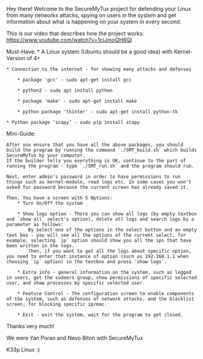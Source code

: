 Hey there! Welcome to the SecureMyTux project for defending your Linux from many networks attacks, spying on users in the system and get information about what is happening on your system in every second.


This is our video that describes how the project works: https://www.youtube.com/watch?v=1cjJmoQH8QI


Must-Have:
	* A Linux system (Ubuntu should be a good idea) with Kernel-Version of 4+
	
	* Connection to the internet - for showing many attacks and defenses
	
    	* package 'gcc' - sudo apt-get install gcc
	
    	* python2 - sudo apt install python
	
    	* package 'make' - sudo apt-get install make
	
    	* python package 'tkinter' - sudo apt-get install python-tk
		
   	* Python package ‘scapy’ - sudo pip install scapy


Mini-Guide:

	After you ensure that you have all the above packages, you should build the program by running the command `./SMT_build.sh` which builds SecureMyTux by your computer.
	If the builder tells you everything is OK, continue to the part of running the program - type `./SMT_run.sh` and the program should run.
	
	Next, enter admin's password in order to have permissions to run things such as kernel-module, read logs etc. In some cases you won't asked for password because the current screen has already saved it.

	Then, You have a screen with 5 Options:
		* Turn On/Off the system
		
        * Show logs option - There you can show all logs (by empty textbox and `show all` select's option), delete all logs and search logs by a parameter as follows:
			By select one of the options in the select button and an empty text box - you will see all the options of the current select, for example, selecting `ip` option should show you all the ips that have been written in the logs.
			Then, if you want to get all the logs about specific option, you need to enter that instance of option (such as 192.168.1.1 when choosing `ip` option) in the textbox and press `show logs`.

		* Extra info - general information on the system, such as logged in users, get the sudoers group, show permissions of specific selected user, and show processes by specific selected user.
		
		* Feature Control - The configuration screen to enable components of the system, such as defenses of network attacks, and the blacklist screen, for blocking specific ip/mac.
		
		* Exit - exit the system, wait for the program to get closed.

Thanks very much!

We were Yan Poran and Nevo Biton with SecureMyTux

K33p Linux :)
	
